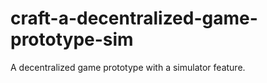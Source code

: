 # craft-a-decentralized-game-prototype-sim
A decentralized game prototype with a simulator feature.
